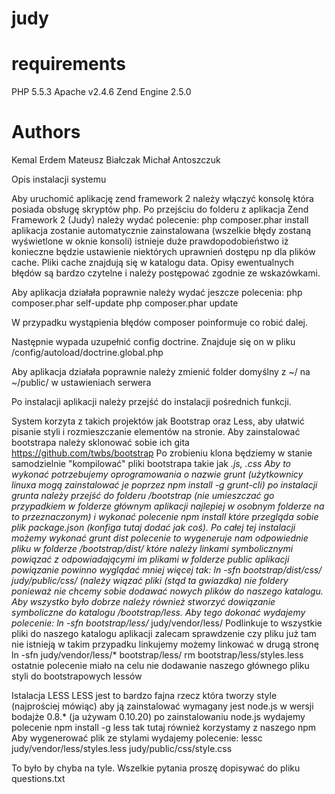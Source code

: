 judy
==========

requirements
==========

PHP 5.5.3
Apache v2.4.6
Zend Engine 2.5.0

Authors
==========
Kemal Erdem
Mateusz Białczak
Michał Antoszczuk

Opis instalacji systemu

Aby uruchomić aplikację zend framework 2 należy włączyć konsolę która posiada obsługę skryptów php.
Po przejściu do folderu z aplikacja Zend Framework 2 (Judy) należy wydać polecenie:
php composer.phar install
aplikacja zostanie automatycznie zainstalowana (wszelkie błędy zostaną wyświetlone w oknie konsoli)
istnieje duże prawdopodobieństwo iż konieczne będzie ustawienie niektórych uprawnień dostępu np dla plików 
cache. Pliki cache znajdują się w katalogu data. Opisy ewentualnych błędów są bardzo czytelne i należy postępować
zgodnie ze wskazówkami.

Aby aplikacja działała poprawnie należy wydać jeszcze polecenia:
php composer.phar self-update 
php composer.phar update

W przypadku wystąpienia błędów composer poinformuje co robić dalej.

Następnie wypada uzupełnić config doctrine. Znajduje się on w pliku /config/autoload/doctrine.global.php

Aby aplikacja działała poprawnie należy zmienić folder domyślny z ~/ na ~/public/ w ustawieniach serwera

Po instalacji aplikacji należy przejść do instalacji pośrednich funkcji.

System korzyta z takich projektów jak Bootstrap oraz Less, aby ułatwić pisanie styli i rozmieszczanie elementów na stronie.
Aby zainstalować bootstrapa należy sklonować sobie ich gita https://github.com/twbs/bootstrap
Po zrobieniu klona będziemy w stanie samodzielnie "kompilować" pliki bootstrapa takie jak *.js, *.css
Aby to wykonać potrzebujemy oprogramowania o nazwie grunt
(użytkownicy linuxa mogą zainstalować je poprzez npm install -g grunt-cli)
po instalacji grunta należy przejść do folderu /bootstrap (nie umieszczać go przypadkiem w folderze 
głównym aplikacji najlepiej w osobnym folderze na to przeznaczonym) i wykonać polecenie npm install
które przegląda sobie plik package.json (konfiga tutaj dodać jak coś). Po całej tej instalacji możemy wykonać
grunt dist
polecenie to wygeneruje nam odpowiednie pliku w folderze /bootstrap/dist/ które należy linkami symbolicznymi
powiązać z odpowiadającymi im plikami w folderze public aplikacji powiązanie powinno wyglądać mniej więcej tak:
ln -sfn bootstrap/dist/css/* judy/public/css/
(należy wiązać pliki (stąd ta gwiazdka) nie foldery ponieważ nie chcemy sobie dodawać nowych plików do naszego
katalogu. Aby wszystko było dobrze należy również stworzyć dowiązanie symboliczne do katalogu /bootstrap/less.
Aby tego dokonać wydajemy polecenie:
ln -sfn bootstrap/less/* judy/vendor/less/
Podlinkuje to wszystkie pliki do naszego katalogu aplikacji zalecam sprawdzenie czy pliku już tam nie istnieją
w takim przypadku linkujemy możemy linkować w drugą stronę
ln -sfn judy/vendor/less/* bootstrap/less/
rm bootstrap/less/styles.less
ostatnie polecenie miało na celu nie dodawanie naszego głównego pliku styli do bootstrapowych lessów

Istalacja LESS
LESS jest to bardzo fajna rzecz która tworzy style (najprościej mówiąc) aby ją zainstalować wymagany jest node.js
w wersji bodajże 0.8.* (ja używam 0.10.20) po zainstalowaniu node.js wydajemy polecenie
npm install -g less
tak tutaj również korzystamy z naszego npm
Aby wygenerować plik ze stylami wydajemy polecenie:
lessc judy/vendor/less/styles.less judy/public/css/style.css

To było by chyba na tyle. Wszelkie pytania proszę dopisywać do pliku questions.txt
